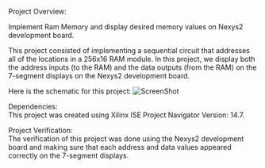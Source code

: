 Project Overview:  

Implement Ram Memory and display desired memory values on Nexys2 development board.  

This project consisted of implementing a sequential circuit that addresses all of the locations in a 256x16 RAM module. In this project, we display both the address inputs (to the RAM) and the data outputs (from the RAM) on the 7-segment displays on the Nexys2 development board.
  
Here is the schematic for this project:
![ScreenShot](https://cloud.githubusercontent.com/assets/14812721/24824442/0aa83f4e-1bc0-11e7-917a-aee6afea7bcd.jpg)

Dependencies:  
This project was created using Xilinx ISE Project Navigator Version: 14.7.

Project Verification:  
The verification of this project was done using the Nexys2 development board and making sure that each address and data values appeared correctly on the 7-segment displays.

